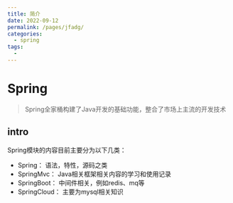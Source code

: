 ```yaml
---
title: 简介
date: 2022-09-12
permalink: /pages/jfadg/
categories: 
  - spring
tags: 
  - 
---
```

# Spring


> Spring全家桶构建了Java开发的基础功能，整合了市场上主流的开发技术


## intro
Spring模块的内容目前主要分为以下几类：
- Spring： 语法，特性，源码之类
- SpringMvc： Java相关框架相关内容的学习和使用记录
- SpringBoot： 中间件相关，例如redis、mq等
- SpringCloud：  主要为mysql相关知识